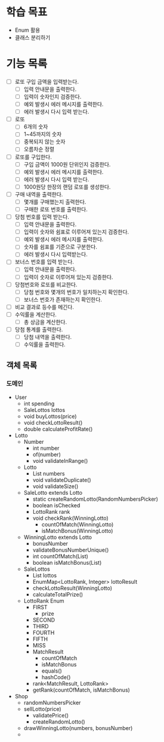 # 학습 목표
- Enum 활용
- 클래스 분리하기

# 기능 목록

- [ ] 로또 구입 금액을 입력받는다.
  - [ ] 입력 안내문을 출력한다.
  - [ ] 입력이 숫자인지 검증한다.
  - [ ] 예외 발생시 에러 메시지를 출력한다. 
  - [ ] 에러 발생시 다시 입력 받는다.
- [ ] 로또
  - [ ] 6개의 숫자
  - [ ] 1~45까지의 숫자
  - [ ] 중복되지 않는 숫자
  - [ ] 오름차순 정렬
- [ ] 로또를 구입한다.
  - [ ] 구입 금액이 1000원 단위인지 검증한다.
  - [ ] 예외 발생시 에러 메시지를 출력한다.
  - [ ] 에러 발생시 다시 입력 받는다.
  - [ ] 1000원당 한장의 랜덤 로또를 생성한다.
- [ ] 구매 내역을 출력한다.
  - [ ] 몇개를 구매했는지 출력한다.
  - [ ] 구매한 로또 번호를 출력한다.
- [ ] 당첨 번호를 입력 받는다.
  - [ ] 입력 안내문을 출력한다.
  - [ ] 입력이 숫자와 쉼표로 이루어져 있는지 검증한다.
  - [ ] 예외 발생시 에러 메시지를 출력한다.
  - [ ] 숫자를 쉼표를 기준으로 구분한다.
  - [ ] 에러 발생시 다시 입력받는다.
- [ ] 보너스 번호를 입력 받는다.
  - [ ] 입력 안내문을 출력한다.
  - [ ] 입력이 숫자로 이루어져 있는지 검증한다.
- [ ] 당첨번호와 로또를 비교한다.
  - [ ] 당첨 번호와 몇개의 번호가 일치하는지 확인한다. 
  - [ ] 보너스 번호가 존재하는지 확인한다.
- [ ] 비교 결과로 등수를 메긴다.
- [ ] 수익률을 계산한다.
  - [ ] 총 상금을 계산한다.
- [ ] 당첨 통계를 출력한다.
  - [ ] 당첨 내역을 출력한다.
  - [ ] 수익률을 출력한다.

## 객체 목록
  ### 도메인
- User 
  - int spending
  - SaleLottos lottos
  - void buyLottos(price)
  - void checkLottoResult()
  - double calculateProfitRate()
- Lotto
  - Number
    - int number
    - of(number)
    - void validateInRange()
  - Lotto
    - List<Number> numbers
    - void validateDuplicate()
    - void validateSize()
  - SaleLotto extends Lotto
    - static createRandomLotto(RandomNumbersPicker) 
    - boolean isChecked
    - LottoRank rank
    - void checkRank(WinningLotto)
      - countOfMatch(WinningLotto)
      - isMatchBonus(WinningLotto)
  - WinningLotto extends Lotto
    - bonusNumber
    - validateBonusNumberUnique()
    - int countOfMatch(List<Number>)
    - boolean isMatchBonus(List<Number>)
  - SaleLottos
    - List<SaleLotto> lottos
    - EnumMap<LottoRank, Integer> lottoResult
    - checkLottoResult(WinningLotto)
    - calculateTotalPrize()
  - LottoRank Enum
    - FIRST
      - prize
    - SECOND
    - THIRD
    - FOURTH
    - FIFTH
    - MISS
    - MatchResult
      - countOfMatch
      - isMatchBonus
      - equals()
      - hashCode()
    - rank<MatchResult, LottoRank>
    - getRank(countOfMatch, isMatchBonus)
- Shop
  - randomNumbersPicker
  - sellLotto(price)
    - validatePrice()
    - createRandomLotto()
  - drawWinningLotto(numbers, bonusNumber)
  - 